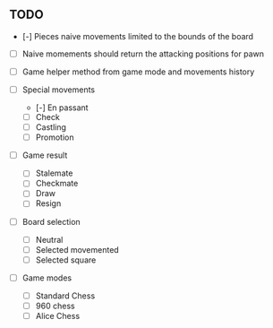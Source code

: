 ## TODO

- [-] Pieces naive movements limited to the bounds of the board
- [ ] Naive momements should return the attacking positions for pawn

- [ ] Game helper method from game mode and movements history

- [ ] Special movements
    - [-] En passant
    - [ ] Check
    - [ ] Castling
    - [ ] Promotion

- [ ] Game result
    - [ ] Stalemate
    - [ ] Checkmate
    - [ ] Draw
    - [ ] Resign

- [ ] Board selection
    - [ ] Neutral
    - [ ] Selected movemented
    - [ ] Selected square

- [ ] Game modes
    - [ ] Standard Chess
    - [ ] 960 chess
    - [ ] Alice Chess
